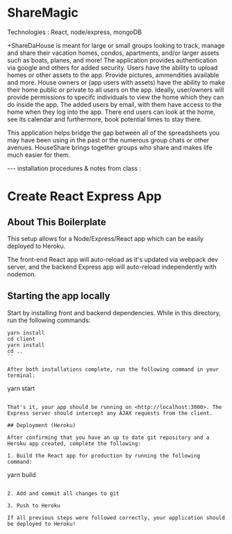 # ShareMagic

Technologies :   React, node/express, mongoDB

+ShareDaHouse is meant for large or small groups looking to track, 
manage and share their vacation homes, condos, apartments, and/or 
larger assets such as boats, planes, and more! The application 
provides authentication via google and others for added security. 
Users have the ability to upload homes or other assets to the app.
Provide pictures, ammendities available and more. House owners or 
(app users with assets) have the ability to make their home public 
or private to all users on the app. Ideally, user/owners will provide
permissions to specifc individuals to view the home which they can do 
inside the app. The added users by email, with them have access to the 
home when they log into the app. There end users can look at the home, 
see its calendar and furthermore, book potential times to stay there. 
 
 This application helps bridge the gap between all of the spreadsheets 
 you may have been using in the past or the numerous group chats or other 
 avenues. HouseShare brings together groups who share and makes life much 
 easier for them.

--- installation procedures & notes from class :

# Create React Express App

## About This Boilerplate

This setup allows for a Node/Express/React app which can be easily deployed to Heroku.

The front-end React app will auto-reload as it's updated via webpack dev server, and the backend Express app will auto-reload independently with nodemon.

## Starting the app locally

Start by installing front and backend dependencies. While in this directory, run the following commands:

```
yarn install
cd client
yarn install
cd ..
``

After both installations complete, run the following command in your terminal:

```
yarn start
```

That's it, your app should be running on <http://localhost:3000>. The Express server should intercept any AJAX requests from the client.

## Deployment (Heroku)

After confirming that you have an up to date git repository and a Heroku app created, complete the following:

1. Build the React app for production by running the following command:

```
yarn build
```

2. Add and commit all changes to git

3. Push to Heroku

If all previous steps were followed correctly, your application should be deployed to Heroku!
